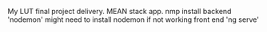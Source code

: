 My LUT final project delivery. MEAN stack app.
nmp install
backend 'nodemon' might need to install nodemon if not working
front end 'ng serve'